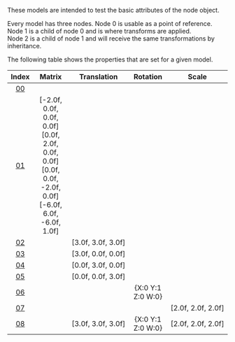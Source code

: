 These models are intended to test the basic attributes of the node object.  

Every model has three nodes. Node 0 is usable as a point of reference. Node 1 is a child of node 0 and is where transforms are applied.  
Node 2 is a child of node 1 and will receive the same transformations by inheritance.  

The following table shows the properties that are set for a given model.  


Index | Matrix | Translation | Rotation | Scale
:---: | :---: | :---: | :---: | :---:
[00](./Node_Attribute_00.gltf) |   |   |   |  
[01](./Node_Attribute_01.gltf) | [-2.0f, 0.0f, 0.0f, 0.0f]<br>[0.0f, 2.0f, 0.0f, 0.0f]<br>[0.0f, 0.0f, -2.0f, 0.0f]<br>[-6.0f, 6.0f, -6.0f, 1.0f]<br> |   |   |  
[02](./Node_Attribute_02.gltf) |   | [3.0f,&nbsp;3.0f,&nbsp;3.0f] |   |  
[03](./Node_Attribute_03.gltf) |   | [3.0f,&nbsp;0.0f,&nbsp;0.0f] |   |  
[04](./Node_Attribute_04.gltf) |   | [0.0f,&nbsp;3.0f,&nbsp;0.0f] |   |  
[05](./Node_Attribute_05.gltf) |   | [0.0f,&nbsp;0.0f,&nbsp;3.0f] |   |  
[06](./Node_Attribute_06.gltf) |   |   | {X:0 Y:1 Z:0 W:0} |  
[07](./Node_Attribute_07.gltf) |   |   |   | [2.0f,&nbsp;2.0f,&nbsp;2.0f]
[08](./Node_Attribute_08.gltf) |   | [3.0f,&nbsp;3.0f,&nbsp;3.0f] | {X:0 Y:1 Z:0 W:0} | [2.0f,&nbsp;2.0f,&nbsp;2.0f]
 

